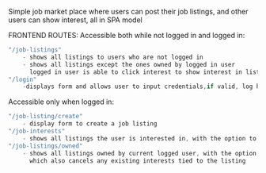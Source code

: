 Simple job market place where users can post their job listings, and other users can show interest, all in SPA model

FRONTEND ROUTES:
Accessible both while not logged in and logged in:
```java
"/job-listings"
    - shows all listings to users who are not logged in
    - shows all listings except the ones owned by logged in user
      logged in user is able to click interest to show interest in listing
"/login"
    -displays form and allows user to input credentials,if valid, log him in and set JWT
```
Accessible only when logged in:
```java
"/job-listing/create"
    - display form to create a job listing
"/job-interests"
    - shows all listings the user is interested in, with the option to stop being interested
"/job-listings/owned"
    - shows all listings owned by current logged user, with the option to delete them
      which also cancels any existing interests tied to the listing
```